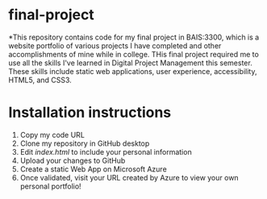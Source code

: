 # final-project

*This repository contains code for my final project in BAIS:3300, which is a website portfolio of various projects I have completed and other accomplishments of mine while in college. THis final project required me to use all the skills I've learned in Digital Project Management this semester. These skills include static web applications, user experience, accessibility, HTML5, and CSS3.

# Installation instructions
1. Copy my code URL
2. Clone my repository in GitHub desktop
3. Edit *index.html* to include your personal information
4. Upload your changes to GitHub
5. Create a static Web App on Microsoft Azure
6. Once validated, visit your URL created by Azure to view your own personal portfolio!

